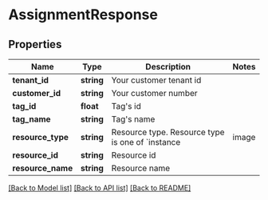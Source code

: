 # AssignmentResponse

## Properties
Name | Type | Description | Notes
------------ | ------------- | ------------- | -------------
**tenant_id** | **string** | Your customer tenant id | 
**customer_id** | **string** | Your customer number | 
**tag_id** | **float** | Tag&#x27;s id | 
**tag_name** | **string** | Tag&#x27;s name | 
**resource_type** | **string** | Resource type. Resource type is one of &#x60;instance|image|object-storage&#x60;. | 
**resource_id** | **string** | Resource id | 
**resource_name** | **string** | Resource name | 

[[Back to Model list]](../../README.md#documentation-for-models) [[Back to API list]](../../README.md#documentation-for-api-endpoints) [[Back to README]](../../README.md)

